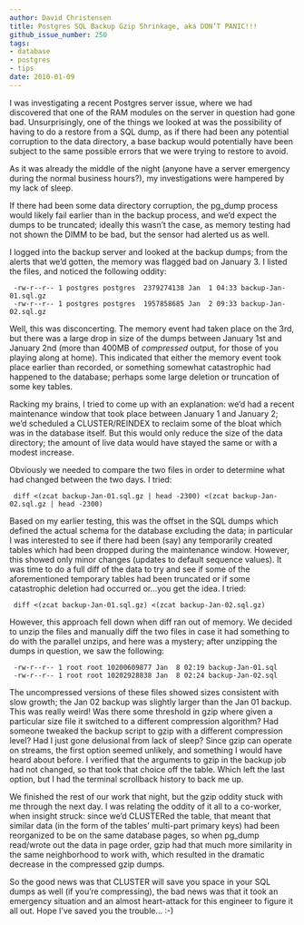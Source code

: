 ```yaml
---
author: David Christensen
title: Postgres SQL Backup Gzip Shrinkage, aka DON’T PANIC!!!
github_issue_number: 250
tags:
- database
- postgres
- tips
date: 2010-01-09
---
```




I was investigating a recent Postgres server issue, where we had
discovered that one of the RAM modules on the server in question had
gone bad. Unsurprisingly, one of the things we looked at was the
possibility of having to do a restore from a SQL dump, as if there had
been any potential corruption to the data directory, a base backup
would potentially have been subject to the same possible errors that
we were trying to restore to avoid.

As it was already the middle of the night (anyone have a server
emergency during the normal business hours?), my investigations were
hampered by my lack of sleep.

If there had been some data directory corruption, the pg_dump process
would likely fail earlier than in the backup process, and we’d expect
the dumps to be truncated; ideally this wasn’t the case, as memory
testing had not shown the DIMM to be bad, but the sensor had alerted
us as well.

I logged into the backup server and looked at the backup dumps; from
the alerts that we’d gotten, the memory was flagged bad on January 3.
I listed the files, and noticed the following oddity:

```nohighlight
 -rw-r--r-- 1 postgres postgres  2379274138 Jan  1 04:33 backup-Jan-01.sql.gz
 -rw-r--r-- 1 postgres postgres  1957858685 Jan  2 09:33 backup-Jan-02.sql.gz
```

Well, this was disconcerting. The memory event had taken place on the
3rd, but there was a large drop in size of the dumps between January
1st and January 2nd (more than 400MB of *compressed* output, for those of
you playing along at home). This indicated that either the memory
event took place earlier than recorded, or something somewhat
catastrophic had happened to the database; perhaps some large deletion
or truncation of some key tables.

Racking my brains, I tried to come up with an explanation: we’d had a
recent maintenance window that took place between January 1 and
January 2; we’d scheduled a CLUSTER/REINDEX to reclaim some of the
bloat which was in the database itself. But this would only reduce
the size of the data directory; the amount of live data would have
stayed the same or with a modest increase.

Obviously we needed to compare the two files in order to determine
what had changed between the two days. I tried:

```nohighlight
 diff <(zcat backup-Jan-01.sql.gz | head -2300) <(zcat backup-Jan-02.sql.gz | head -2300)
```

Based on my earlier testing, this was the offset in the SQL dumps
which defined the actual schema for the database excluding the data;
in particular I was interested to see if there had been (say) any
temporarily created tables which had been dropped during the
maintenance window. However, this showed only minor changes (updates
to default sequence values). It was time to do a full diff of the
data to try and see if some of the aforementioned temporary tables had
been truncated or if some catastrophic deletion had occurred or...you
get the idea. I tried:

```nohighlight
 diff <(zcat backup-Jan-01.sql.gz) <(zcat backup-Jan-02.sql.gz)
```

However, this approach fell down when diff ran out of memory. We
decided to unzip the files and manually diff the two files in case it
had something to do with the parallel unzips, and here was a mystery;
after unzipping the dumps in question, we saw the following:

```nohighlight
 -rw-r--r-- 1 root root 10200609877 Jan  8 02:19 backup-Jan-01.sql
 -rw-r--r-- 1 root root 10202928838 Jan  8 02:24 backup-Jan-02.sql
```

The uncompressed versions of these files showed sizes consistent with
slow growth; the Jan 02 backup was slightly larger than the Jan 01
backup. This was really weird! Was there some threshold in gzip
where given a particular size file it switched to a different
compression algorithm? Had someone tweaked the backup script to gzip
with a different compression level? Had I just gone delusional from
lack of sleep? Since gzip can operate on streams, the first option
seemed unlikely, and something I would have heard about before. I
verified that the arguments to gzip in the backup job had not changed,
so that took that choice off the table. Which left the last option,
but I had the terminal scrollback history to back me up.

We finished the rest of our work that night, but the gzip oddity stuck
with me through the next day. I was relating the oddity of it all to
a co-worker, when insight struck: since we’d CLUSTERed the table, that
meant that similar data (in the form of the tables’ multi-part primary
keys) had been reorganized to be on the same database pages, so when
pg_dump read/wrote out the data in page order, gzip had that much more
similarity in the same neighborhood to work with, which resulted in
the dramatic decrease in the compressed gzip dumps.

So the good news was that CLUSTER will save you space in your SQL
dumps as well (if you’re compressing), the bad news was that it took
an emergency situation and an almost heart-attack for this engineer to
figure it all out. Hope I’ve saved you the trouble... :-)


